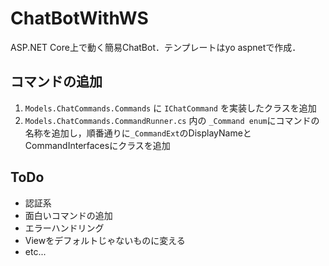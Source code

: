 # ChatBotWithWS
ASP.NET Core上で動く簡易ChatBot．テンプレートはyo aspnetで作成．

## コマンドの追加
1. `Models.ChatCommands.Commands` に `IChatCommand` を実装したクラスを追加
2. `Models.ChatCommands.CommandRunner.cs` 内の `_Command enum`にコマンドの名称を追加し，順番通りに`_CommandExt`のDisplayNameとCommandInterfacesにクラスを追加

## ToDo
* 認証系
* 面白いコマンドの追加
* エラーハンドリング
* Viewをデフォルトじゃないものに変える
* etc...